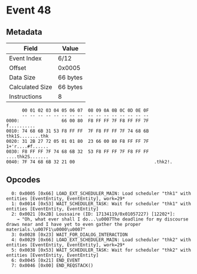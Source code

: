 # Event 48

## Metadata

| Field           | Value    |
|-----------------|----------|
| Event Index     | 6/12     |
| Offset          | 0x0005   |
| Data Size       | 66 bytes |
| Calculated Size | 66 bytes |
| Instructions    | 8        |

```
      00 01 02 03 04 05 06 07  08 09 0A 0B 0C 0D 0E 0F
      -- -- -- -- -- -- -- --  -- -- -- -- -- -- -- --
0000:                66 00 80  F8 FF FF 7F F8 FF FF 7F       f..........
0010: 74 68 6B 31 53 F8 FF FF  7F F8 FF FF 7F 74 68 6B  thk1S........thk
0020: 31 2B 27 72 05 01 01 80  23 66 00 80 F8 FF FF 7F  1+'r....#f......
0030: F8 FF FF 7F 74 68 6B 32  53 F8 FF FF 7F F8 FF FF  ....thk2S.......
0040: 7F 74 68 6B 32 21 00                              .thk2!.         
```

## Opcodes

```
  0: 0x0005 [0x66] LOAD_EXT_SCHEDULER_MAIN: Load scheduler "thk1" with entities [EventEntity, EventEntity], work=29*
  1: 0x0014 [0x53] WAIT_SCHEDULER_TASK: Wait for scheduler "thk1" with entities [EventEntity, EventEntity]
  2: 0x0021 [0x2B] Loussaire (ID: 17134119/0x01057227) [12202*]:
    → "Oh, what ever shall I do...\u0007The deadline for my discourse draws near and I have yet to even gather the proper materials.\u007F1\u0000\u0007"
  3: 0x0028 [0x23] WAIT_FOR_DIALOG_INTERACTION
  4: 0x0029 [0x66] LOAD_EXT_SCHEDULER_MAIN: Load scheduler "thk2" with entities [EventEntity, EventEntity], work=29*
  5: 0x0038 [0x53] WAIT_SCHEDULER_TASK: Wait for scheduler "thk2" with entities [EventEntity, EventEntity]
  6: 0x0045 [0x21] END_EVENT
  7: 0x0046 [0x00] END_REQSTACK()
```
